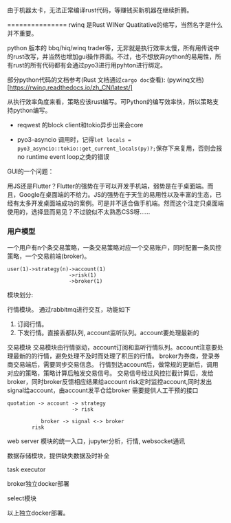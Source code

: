 由于机器太卡，无法正常编译rust代码，等赚钱买新机器在继续折腾。

===============
rwinq 是Rust WINer Quatitative的缩写，当然名字是什么并不重要。

python 版本的 bbq/hiq/winq trader等，无非就是执行效率太慢，所有用传说中的rust改写，并当然也增加gui操作界面。不过，也不想放弃python的易用性，所有rust的所有代码都有会通过pyo3进行用pyhton进行绑定。

部分python代码的文档参考(Rust 文档通过`cargo doc`查看): (pywinq文档)[https://rwinq.readthedocs.io/zh_CN/latest/]


从执行效率角度来看，策略应该rust编写。可Python的编写效率快，所以策略支持python编写。


- reqwest 的block client和tokio异步出来会core

- pyo3-asyncio 调用时，记得`let locals = pyo3_asyncio::tokio::get_current_locals(py)?;`保存下来复用，否则会报no runtime event loop之类的错误


GUI的一个问题：

用JS还是Flutter？Flutter的强势在于可以开发手机端，弱势是在于桌面端。而且，Google在桌面端的不给力。JS的强势在于天生的易用性以及丰富的生态，已经有太多开发桌面端成功的案例。可是并不适合做手机端。然而这个注定只桌面端使用的，选择显而易见？不过貌似不太熟悉CSS呀……

### 用户模型

一个用户有n个条交易策略，一条交易策略对应一个交易账户，同时配置一条风控策略，一个交易前端(broker)。
```
user(1)->strategy(n)->account(1)
                    ->risk(1)
                    ->broker(1)
```

模块划分:

行情模块。
通过rabbitmq进行交互，功能如下

1. 订阅行情。
2. 下发行情。直接丢都队列, account监听队列。account要处理最新的


交易模块
交易模块由行情驱动，account订阅和监听行情队列。account注意要处理最新的的行情，避免处理不及时而处理了积压的行情。
broker为券商，登录券商交易端后，需要同步交易信息。
行情到达account后，做常规的更新后，调用对应的策略，策略计算后触发交易信号。
交易信号经过风控拦截计算后，发给broker，同时broker反馈相应结果给account
risk定时监控account,同时发出signal给account，由account发平仓给broker
需要提供人工干预的接口
```
quotation -> account -> strategy
                     -> risk
          
           broker -> signal <-> broker 
        risk
```

web server 模块的统一入口，jupyter分析，行情, websocket通讯

数据存储模块，提供缺失数据及时补全

task executor

broker独立docker部署

select模块

以上独立docker部署。